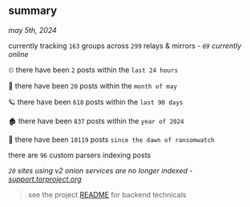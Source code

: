 
## summary
_may 5th, 2024_

currently tracking `163` groups across `299` relays & mirrors - _`69` currently online_

⏲ there have been `2` posts within the `last 24 hours`

🦈 there have been `20` posts within the `month of may`

🪐 there have been `618` posts within the `last 90 days`

🏚 there have been `837` posts within the `year of 2024`

🦕 there have been `10119` posts `since the dawn of ransomwatch`

there are `96` custom parsers indexing posts

_`20` sites using v2 onion services are no longer indexed - [support.torproject.org](https://support.torproject.org/onionservices/v2-deprecation/)_

> see the project [README](https://github.com/joshhighet/ransomwatch#ransomwatch--) for backend technicals
